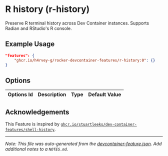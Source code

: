 
# R history (r-history)

Preserve R terminal history across Dev Container instances. Supports Radian and RStudio's R console.

## Example Usage

```json
"features": {
    "ghcr.io/h4rvey-g/rocker-devcontainer-features/r-history:0": {}
}
```

## Options

| Options Id | Description | Type | Default Value |
|-----|-----|-----|-----|


<!-- markdownlint-disable MD041 -->

## Acknowledgements

This Feature is inspired by
[`ghcr.io/stuartleeks/dev-container-features/shell-history`](https://github.com/stuartleeks/dev-container-features/tree/main/src/shell-history).


---

_Note: This file was auto-generated from the [devcontainer-feature.json](https://github.com/h4rvey-g/rocker-devcontainer-features/blob/main/src/r-history/devcontainer-feature.json).  Add additional notes to a `NOTES.md`._
